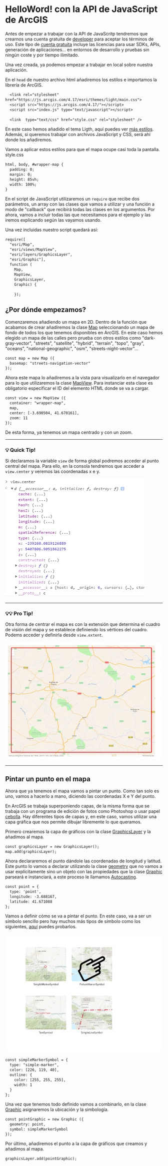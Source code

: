 # HelloWord! con la API de JavaScript de ArcGIS

Antes de empezar a trabajar con la API de JavaScritp tendremos que crearnos una cuenta gratuita de [developer](https://developers.arcgis.com/sign-up/) para aceptar los términos de uso. Este tipo de [cuenta gratuita](https://esri-es.github.io/licenciamiento-developers/#/desarrollo/README?id=arcgis-developer-plans-adp) incluye las licencias para usar SDKs, APIs, generación de aplicaciones... en entornos de desarrollo y pruebas sin ningún coste y por tiempo ilimitado.

Una vez creada, ya podemos empezar a trabajar en local sobre nuestra aplicación. 

En el ```head``` de nuestro archivo html añadiremos los estilos e importamos la librería de ArcGIS. 

```
  <link rel="stylesheet" href="https://js.arcgis.com/4.17/esri/themes/light/main.css">
  <script src="https://js.arcgis.com/4.17/"></script>
  <script src="index.js" type="text/javascript"></script>

  <link  type="text/css" href="style.css" rel="stylesheet" />
```

En este caso hemos añadido el tema Ligth, aquí puedes ver [más estilos](https://developers.arcgis.com/javascript/latest/guide/styling/). Además, si queremos trabajar con archivos JavaScript y CSS, será ahí donde los añadiremos.

Vamos a aplicar estos estilos para que el mapa ocupe casi toda la pantalla.
style.css
```
html, body, #wrapper-map { 
  padding: 0; 
  margin: 0; 
  height: 85vh; 
  width: 100%; 
}
```

En el script de JavaScript utilizaremos un ```require``` que recibe dos parámetros, un array con las clases que vamos a utilizar y una función a modo de "callback" que recibirá todas las clases en los argumentos. Por ahora, vamos a incluir todas las que necesitamos para el ejemplo y las iremos explicando según las vayamos usando. 

Una vez incluidas nuestro script quedará así:

```
require([ 
  "esri/Map",  
  "esri/views/MapView", 
  "esri/layers/GraphicsLayer",  
  "esri/Graphic"],  
  function ( 
    Map,  
    MapView,  
    GraphicsLayer,  
    Graphic) { 
      
    });
```

## ¿Por dónde empezamos?

Comenzaremos añadiendo un mapa en 2D. Dentro de la función que acabamos de crear añadiremos la clase [Map](https://developers.arcgis.com/javascript/latest/api-reference/esri-Map.html) seleccionando un mapa de fondo de todos los que tenemos disponibles en ArcGIS. En este caso hemos elegido un mapa de las calles pero prueba con otros estilos como "dark-gray-vector", "streets", "satellite", "hybrid", "terrain", "topo", "gray", "oceans", "national-geographic", "osm", "streets-night-vector"...

```
const map = new Map ({
  basemap: "streets-navigation-vector"
});
```

Ahora este mapa lo añadiremos a la vista para visualizarlo en el navegador para lo que utilizaremos la clase [MapView](https://developers.arcgis.com/javascript/latest/api-reference/esri-views-MapView.html). Para instanciar esta clase es obligatorio especificar el ID del elemento HTML donde se va a cargar.

```
const view = new MapView ({
  container: "wrapper-map",
  map,
  center: [-3.690504, 41.670161], 
  zoom: 11
});
```

De esta forma, ya tenemos un mapa centrado y con un zoom.

***
### 💡 Quick Tip!

Si declaramos la variable ```view``` de forma global podremos acceder al punto central del mapa. Para ello, en la consola tendremos que acceder a ```view.center``` y veremos las coordenadas x e y.

![](img/consola-sanSebastian.png)
***
### 💡💡 Pro Tip!

Otra forma de centrar el mapa es con la extensión que determina el cuadro de visión del mapa y se establece definiendo los vértices del cuadro. Podems acceder y definirla desde ```view.extent```.

![](img/extent.png)
***

## Pintar un punto en el mapa

Ahora que ya tenemos el mapa vamos a pintar un punto. Como tan solo es uno, vamos a hacerlo a mano, diciendo las coordenadas X e Y del punto. 

En ArcGIS se trabaja superponiendo capas, de la misma forma que se trabaja con un programa de edición de fotos como Photoshop o usar papel [cebolla](https://www.youtube.com/watch?v=x48dnIRlHwk&ab_channel=CrystalWagner). Hay diferentes tipos de capas y, en este caso, vamos utilizar una capa gráfica que nos permite dibujar libremente lo que queramos.

Primero crearemos la capa de gráficos con la clase [GraphicsLayer](https://developers.arcgis.com/javascript/latest/api-reference/esri-layers-GraphicsLayer.html) y la añadimos al mapa.

```
const graphicsLayer = new GraphicsLayer();
map.add(graphicsLayer);
```

Ahora declararemos el punto dándole las coordenadas de longitud y latitud. Este punto lo vamos a declarar utilizando la clase [geometry](https://developers.arcgis.com/javascript/latest/api-reference/esri-geometry.html) que no vamos a usar explícitamente sino un objeto con las propiedades que la clase [Graphic](https://developers.arcgis.com/javascript/latest/api-reference/esri-Graphic.html) parseará e instanciará, a este proceso le llamamos [Autocasting](https://developers.arcgis.com/javascript/latest/guide/programming-patterns/#autocasting).


```
const point = {
  type: 'point',
  longitude: -3.688167, 
  latitude: 41.671088 
};
```

Vamos a definir cómo se va a pintar el punto. En este caso, va a ser un símbolo sencillo pero hay muchos más tipos de símbolo como los siguientes, [aquí](https://developers.arcgis.com/javascript/3/samples/playground/index.html) puedes probarlos.

![](img/Markers.png)

```
const simpleMarkerSymbol = { 
  type: "simple-marker", 
  color: [226, 119, 40], 
  outline: { 
    color: [255, 255, 255], 
    width: 1 
  } 
}; 
```

Una vez que tenemos todo definido vamos a combinarlo, en la clase [Graphic](https://developers.arcgis.com/javascript/latest/api-reference/esri-Graphic.html) asignaremos la ubicación y la simbología.

```
const pointGraphic = new Graphic ({
  geometry: point,
  symbol: simpleMarkerSymbol
});
```

Por último, añadiremos el punto a la capa de gráficos que creamos y añadimos al mapa.

```
graphicsLayer.add(pointGraphic);
```
